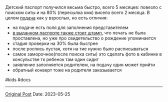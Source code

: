 Детский паспорт получился весьма быстро, всего 5 месяцев: повезло с поиском ситы и на 80% (пересылка кмк) висело всего 2 месяца. В целом [подача](495.md) как у взрослых, но есть отличия:
- на подаче есть поля для заполнения представителем
- [в выданном паспорте также стоит штамп,](987.md) что печать не была проставлена, но уже про свидетельство о рождение упоминается
- стадия проверки на 30% была быстрее
- после роспись пустая, хотя на тие нужно было расписываться
- самое заморочное(после поиска ситы) это сделать фото в кабинке в консульстве тк ребенок там один сидит 
- заявление заполняется родителем, на подачу один может прийти
- обратный конверт тоже на родителя заказывается

#kids #docs

---
[Original Post](https://t.me/lev2tarragona/1257)
Date: 2023-05-25
